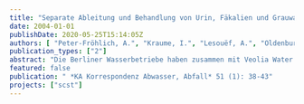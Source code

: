 ```yaml
---
title: "Separate Ableitung und Behandlung von Urin, Fäkalien und Grauwasser – ein Pilotprojekt"
date: 2004-01-01
publishDate: 2020-05-25T15:14:05Z
authors: [ "Peter-Fröhlich, A.", "Kraume, I.", "Lesouëf, A.", "Oldenburg, M." ]
publication_types: ["2"]
abstract: "Die Berliner Wasserbetriebe haben zusammen mit Veolia Water im Rahmen des Kompetenzzentrums Wasser Berlin ein Pilotprojekt zu neuen Sanitärkonzepten begonnen. Zur Ermittlung der zu erprobenden neuen, nachhaltigen Sanitärkonzepte wurde eine Vorstudie durchgeführt. Diese Studie beinhaltet u.a. einen Kostenvergleich zwischen zwei neuen Sanitärkonzepten mit Schwerkraft- und Vakuumseparationstoiletten und dem konventionellen System. Es konnte gezeigt werden, dass die neuen Sanitärkonzepte, abhängig von den Rahmenbedingungen, Kostenvorteile haben. Dies war eine weitere Motivation, ein Pilotprojekt zur Erprobung der neuen Sanitärkonzepte unter realistischen Bedingungen in Berlin/Brandenburg durchzuführen. Der Betrieb des Sanitärkonzepts mit Schwerkrafttrenntoiletten hat im Sommer 2003 begonnen."
featured: false
publication: " *KA Korrespondenz Abwasser, Abfall* 51 (1): 38-43"
projects: ["scst"]
---
```


